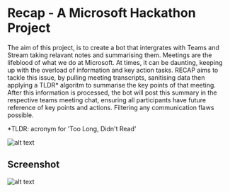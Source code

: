 # Recap - A Microsoft Hackathon Project
The aim of this project, is to create a bot that intergrates with Teams and Stream taking relavant notes and summarising them. Meetings are the lifeblood of what we do at Microsoft. At times, it can be daunting, keeping up with the overload of information and key action tasks. RECAP aims to tackle this issue, by pulling meeting transcripts, sanitising data then applying a TLDR* algoritm to summarise the key points of that meeting. After this information is processed, the bot will post this summary in the respective teams meeting chat, ensuring all participants have future reference of key points and actions. Filtering any communication flaws possible.

*TLDR: acronym for 'Too Long, Didn't Read'

![alt text](https://user-images.githubusercontent.com/28518091/62761263-8d1a1380-bac9-11e9-8827-49a6f5ce05e0.PNG)

## Screenshot

![alt text](https://user-images.githubusercontent.com/28518091/62761254-825f7e80-bac9-11e9-9b7b-0c58881558f5.png)
